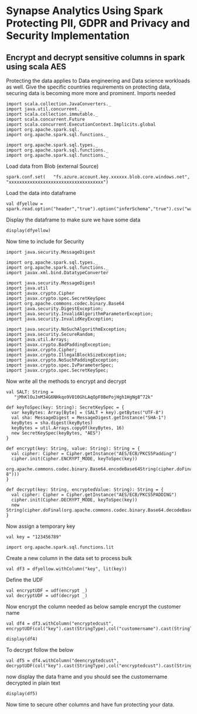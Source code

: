# Synapse Analytics Using Spark Protecting PII, GDPR and Privacy and Security Implementation

## Encrypt and decrypt sensitive columns in spark using scala AES

Protecting the data applies to Data engineering and Data science workloads as well. 
Give the specific countries requirements on protecting data, securing data is becoming more more and prominent.
Imports needed

```
import scala.collection.JavaConverters._
import java.util.concurrent._
import scala.collection.immutable._
import scala.concurrent.Future
import scala.concurrent.ExecutionContext.Implicits.global
import org.apache.spark.sql._ 
import org.apache.spark.sql.functions._

import org.apache.spark.sql.types._
import org.apache.spark.sql.functions._
import org.apache.spark.sql.functions._
```

Load data from Blob (external Source)

```
spark.conf.set(   "fs.azure.account.key.xxxxxx.blob.core.windows.net", "xxxxxxxxxxxxxxxxxxxxxxxxxxxxxxxxxxxx")
```

Load the data into dataframe

```
val dfyellow = spark.read.option("header","true").option("inferSchema","true").csv("wasbs://xxxxxx@xxxxxxx.blob.core.windows.net/productdim.csv")
```

Display the dataframe to make sure we have some data

```
display(dfyellow)
```

Now time to include for Security 

```
import java.security.MessageDigest
```

```
import org.apache.spark.sql.types._
import org.apache.spark.sql.functions._
import javax.xml.bind.DatatypeConverter
```

```
import java.security.MessageDigest
import java.util
import javax.crypto.Cipher
import javax.crypto.spec.SecretKeySpec
import org.apache.commons.codec.binary.Base64
import java.security.DigestException;
import java.security.InvalidAlgorithmParameterException;
import java.security.InvalidKeyException;

import java.security.NoSuchAlgorithmException;
import java.security.SecureRandom;
import java.util.Arrays;
import javax.crypto.BadPaddingException;
import javax.crypto.Cipher;
import javax.crypto.IllegalBlockSizeException;
import javax.crypto.NoSuchPaddingException;
import javax.crypto.spec.IvParameterSpec;
import javax.crypto.spec.SecretKeySpec;
```

Now write all the methods to encrypt and decrypt

```
val SALT: String =
   "jMhKlOuJnM34G6NHkqo9V010GhLAqOpF0BePojHgh1HgNg8^72k"
  
def keyToSpec(key: String): SecretKeySpec = {
  var keyBytes: Array[Byte] = (SALT + key).getBytes("UTF-8")
  val sha: MessageDigest = MessageDigest.getInstance("SHA-1")
  keyBytes = sha.digest(keyBytes)
  keyBytes = util.Arrays.copyOf(keyBytes, 16)
  new SecretKeySpec(keyBytes, "AES")
}

def encrypt(key: String, value: String): String = {
  val cipher: Cipher = Cipher.getInstance("AES/ECB/PKCS5Padding")
  cipher.init(Cipher.ENCRYPT_MODE, keyToSpec(key))
  org.apache.commons.codec.binary.Base64.encodeBase64String(cipher.doFinal(value.getBytes("UTF-8")))
}

def decrypt(key: String, encryptedValue: String): String = {
  val cipher: Cipher = Cipher.getInstance("AES/ECB/PKCS5PADDING")
  cipher.init(Cipher.DECRYPT_MODE, keyToSpec(key))
  new String(cipher.doFinal(org.apache.commons.codec.binary.Base64.decodeBase64(encryptedValue)))
}
```

Now assign a temporary key

```
val key = "123456789"
```

```
import org.apache.spark.sql.functions.lit
```

Create a new column in the data set to process bulk 

```
val df3 = dfyellow.withColumn("key", lit(key))
```

Define the UDF 

```
val encryptUDF = udf(encrypt _)
val decryptUDF = udf(decrypt _)
```

Now encrypt the column needed as below sample encrypt the customer name

```
val df4 = df3.withColumn("encryptedcust", encryptUDF(col("key").cast(StringType),col("customername").cast(StringType)))
```

```
display(df4)
```

To decrypt follow the below

```
val df5 = df4.withColumn("deencryptedcust", decryptUDF(col("key").cast(StringType),col("encryptedcust").cast(StringType)))
```

now display the data frame and you should see the customername decrypted in plain text

```
display(df5)
```

Now time to secure other columns and have fun protecting your data.